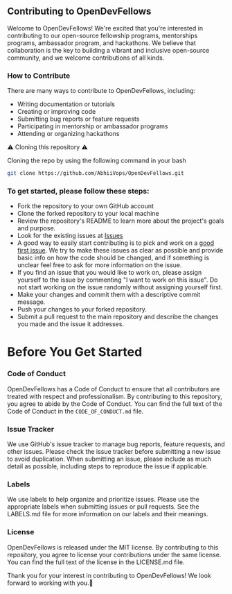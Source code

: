 
## Contributing to OpenDevFellows

Welcome to OpenDevFellows! We're excited that you're interested in contributing to our open-source fellowship programs, mentorships programs, ambassador program, and hackathons. We believe that collaboration is the key to building a vibrant and inclusive open-source community, and we welcome contributions of all kinds.

### How to Contribute

There are many ways to contribute to OpenDevFellows, including:

 - Writing documentation or tutorials
 - Creating or improving code
 - Submitting bug reports or feature requests
 - Participating in mentorship or ambassador    programs
 - Attending or organizing hackathons

⚠️ Cloning this repository ⚠️

Cloning the repo by using the following command in your bash

```bash
git clone https://github.com/AbhiiVops/OpenDevFellows.git
```



 ### To get started, please follow these steps:

- Fork the repository to your own GitHub account
- Clone the forked repository to your local machine
- Review the repository's README to learn more about the project's goals and purpose.
- Look for the existing issues at [Issues](https://github.com/AbhiiVops/OpenDevFellows/issues)
- A good way to easily start contributing is to pick and work on a [good first issue](https://github.com/AbhiiVops/OpenDevFellows/labels/good%20first%20issue). We try to make these issues as clear as possible and provide basic info on how the code should be changed, and if something is unclear feel free to ask for more information on the issue.
- If you find an issue that you would like to work on, please assign yourself to the issue by commenting "I want to work on this issue". Do not start working on the issue randomly without assigning yourself first.
- Make your changes and commit them with a descriptive commit message.
- Push your changes to your forked repository.
- Submit a pull request to the main repository and describe the changes you made and the issue it addresses.


# Before You Get Started

### Code of Conduct

OpenDevFellows has a Code of Conduct to ensure that all contributors are treated with respect and professionalism. By contributing to this repository, you agree to abide by the Code of Conduct. You can find the full text of the Code of Conduct in the `CODE_OF_CONDUCT.md` file.

### Issue Tracker

We use GitHub's issue tracker to manage bug reports, feature requests, and other issues. Please check the issue tracker before submitting a new issue to avoid duplication. When submitting an issue, please include as much detail as possible, including steps to reproduce the issue if applicable.

### Labels

We use labels to help organize and prioritize issues. Please use the appropriate labels when submitting issues or pull requests. See the LABELS.md file for more information on our labels and their meanings.

### License

OpenDevFellows is released under the MIT license. By contributing to this repository, you agree to license your contributions under the same license. You can find the full text of the license in the LICENSE.md file.

Thank you for your interest in contributing to OpenDevFellows! We look forward to working with you.🚀


